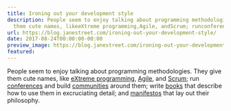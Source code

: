 ```yaml
---
title: Ironing out your development style
description: People seem to enjoy talking about programming methodologies. Theygive
  them cute names, likeeXtreme programming,Agile, andScrum; runconferences and buildcomm...
url: https://blog.janestreet.com/ironing-out-your-development-style/
date: 2017-08-24T00:00:00-00:00
preview_image: https://blog.janestreet.com/ironing-out-your-development-style/story.jpg
featured:
---
```


<p>People seem to enjoy talking about programming methodologies. They
give them cute names, like
<a href="http://www.extremeprogramming.org/">eXtreme programming</a>,
<a href="https://www.agilealliance.org/">Agile</a>, and
<a href="https://www.scrum.org/resources/what-is-scrum">Scrum</a>; run
<a href="https://www.scrumalliance.org/sgcal">conferences</a> and build
<a href="https://www.scrumalliance.org/community">communities</a> around them;
write
<a href="https://www.amazon.com/Extreme-Programming-Explained-Embrace-Change/dp/0321278658/ref=sr_1_1?ie=UTF8&amp;qid=1503346126&amp;sr=8-1&amp;keywords=extreme+programming">books</a>
that describe how to use them in excruciating detail; and
<a href="http://agilemanifesto.org/">manifestos</a> that lay out their
philosophy.</p>
